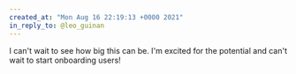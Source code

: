 ```yaml
---
created_at: "Mon Aug 16 22:19:13 +0000 2021"
in_reply_to: @leo_guinan
---
```


I can't wait to see how big this can be. I'm excited for the potential and can't wait to start onboarding users!